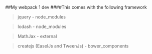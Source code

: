 ##My webpack 1 dev
####This comes with the following framework

>jquery - node_modules

>lodash - node_modules

>MathJax - external

>createjs (EaselJs and TweenJs) - bower_components
